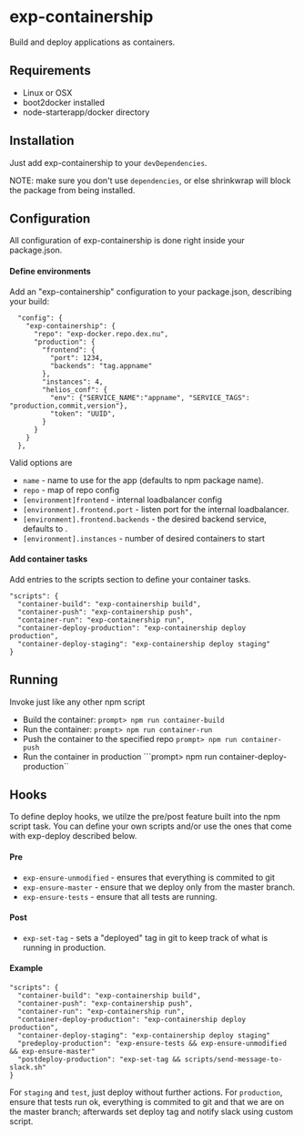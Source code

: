 # exp-containership

Build and deploy applications as containers.

## Requirements

* Linux or OSX
* boot2docker installed
* node-starterapp/docker directory

## Installation

Just add exp-containership to your ``devDependencies``.

NOTE: make sure you don't use ``dependencies``, or else shrinkwrap will block the package from being installed. 

## Configuration

All configuration of exp-containership is done right inside your package.json.

#### Define environments
Add an "exp-containership" configuration to your package.json, describing your build:

```
  "config": {
    "exp-containership": {
      "repo": "exp-docker.repo.dex.nu",
      "production": {
        "frontend": {
          "port": 1234,
          "backends": "tag.appname"
        },
        "instances": 4,
        "helios_conf": {
          "env": {"SERVICE_NAME":"appname", "SERVICE_TAGS": "production,commit,version"},
          "token": "UUID",
        }
      }
    }
  },
```

Valid options are

* ``name`` - name to use for the app (defaults to npm package name).
* ``repo`` - map of repo config
* ``[environment]frontend`` - internal loadbalancer config
* ``[environment].frontend.port`` - listen port for the internal loadbalancer.
* ``[environment].frontend.backends`` - the desired backend service, defaults to <environment>.<name>
* ``[environment].instances`` - number of desired containers to start

#### Add container tasks

Add entries to the scripts section to define your container tasks.

```
"scripts": {
  "container-build": "exp-containership build",
  "container-push": "exp-containership push",
  "container-run": "exp-containership run",
  "container-deploy-production": "exp-containership deploy production",
  "container-deploy-staging": "exp-containership deploy staging"
}
```

## Running

Invoke just like any other npm script

- Build the container:
```prompt> npm run container-build```
- Run the container:
```prompt> npm run container-run```
- Push the container to the specified repo
```prompt> npm run container-push```
- Run the container in production
```prompt> npm run container-deploy-production``


## Hooks

To define deploy hooks, we utilze the pre/post feature built into the npm script task. You can define your own scripts and/or use the ones that come with exp-deploy described below.

#### Pre

* ``exp-ensure-unmodified`` - ensures that everything is commited to git
* ``exp-ensure-master`` - ensure that we deploy only from the master branch.
* ``exp-ensure-tests`` - ensure that all tests are running.

#### Post

* ``exp-set-tag`` - sets a "deployed" tag in git to keep track of what is running in production.

#### Example

```
"scripts": {
  "container-build": "exp-containership build",
  "container-push": "exp-containership push",
  "container-run": "exp-containership run",
  "container-deploy-production": "exp-containership deploy production",
  "container-deploy-staging": "exp-containership deploy staging"
  "predeploy-production": "exp-ensure-tests && exp-ensure-unmodified && exp-ensure-master"
  "postdeploy-production": "exp-set-tag && scripts/send-message-to-slack.sh"
}
```


For ``staging`` and ``test``, just deploy without further actions. For ``production``, ensure that tests run ok, everything is commited to git and that we are on the master branch; afterwards set deploy tag and notify slack using custom script.
